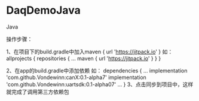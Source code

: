 # DaqDemoJava
Java

操作步骤：

1、在项目下的build.gradle中加入maven { url 'https://jitpack.io' }
如：
	allprojects {
		repositories {
			...
			maven { url 'https://jitpack.io' }
		}
	}

2、在app的build.gradle中添加依赖
如：
dependencies {
    ...
    implementation 'com.github.Vondewinn:canX:0.1-alpha7'
    implementation 'com.github.Vondewinn:uartsdk:0.1-alpha07'
    ...
}
3、点击同步到项目中，这样就完成了调用第三方依赖包


